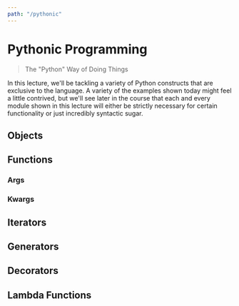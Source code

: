 ```yaml
---
path: "/pythonic"
---
```


# Pythonic Programming
> The "Python" Way of Doing Things

In this lecture, we'll be tackling a variety of Python constructs that are exclusive to the language. A variety of the examples shown today might feel a little contrived, but we'll see later in the course that each and every module shown in this lecture will either be strictly necessary for certain functionality or just incredibly syntactic sugar.

## Objects

## Functions

### Args

### Kwargs

## Iterators

## Generators

## Decorators

## Lambda Functions